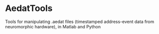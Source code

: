 # AedatTools
Tools for manipulating .aedat files (timestamped address-event data from neuromorphic hardware), in Matlab and Python
